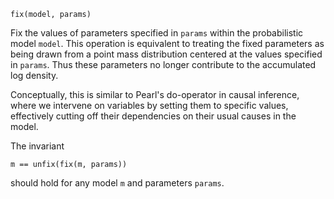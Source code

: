 ```
fix(model, params)
```

Fix the values of parameters specified in `params` within the probabilistic model `model`.  This operation is equivalent to treating the fixed parameters as being drawn from a point mass  distribution centered at the values specified in `params`. Thus these parameters no longer contribute to the accumulated log density. 

Conceptually, this is similar to Pearl's do-operator in causal inference, where we intervene  on variables by setting them to specific values, effectively cutting off their dependencies  on their usual causes in the model.

The invariant

```
m == unfix(fix(m, params))
```

should hold for any model `m` and parameters `params`.
